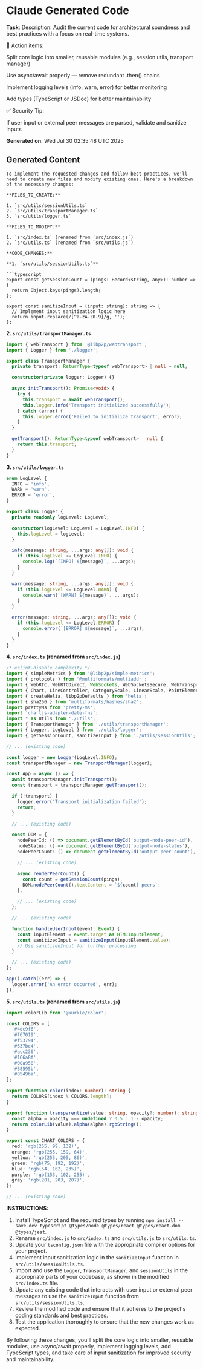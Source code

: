 # Claude Generated Code

**Task**: Description:
Audit the current code for architectural soundness and best practices with a focus on real-time systems.

📌 Action items:

Split core logic into smaller, reusable modules (e.g., session utils, transport manager)

Use async/await properly — remove redundant .then() chains

Implement logging levels (info, warn, error) for better monitoring

Add types (TypeScript or JSDoc) for better maintainability

✅ Security Tip:

If user input or external peer messages are parsed, validate and sanitize inputs



**Generated on**: Wed Jul 30 02:35:48 UTC 2025

## Generated Content

```
To implement the requested changes and follow best practices, we'll need to create new files and modify existing ones. Here's a breakdown of the necessary changes:

**FILES_TO_CREATE:**

1. `src/utils/sessionUtils.ts`
2. `src/utils/transportManager.ts`
3. `src/utils/logger.ts`

**FILES_TO_MODIFY:**

1. `src/index.ts` (renamed from `src/index.js`)
2. `src/utils.ts` (renamed from `src/utils.js`)

**CODE_CHANGES:**

**1. `src/utils/sessionUtils.ts`**

```typescript
export const getSessionCount = (pings: Record<string, any>): number => {
  return Object.keys(pings).length;
};

export const sanitizeInput = (input: string): string => {
  // Implement input sanitization logic here
  return input.replace(/[^a-zA-Z0-9]/g, '');
};
```

**2. `src/utils/transportManager.ts`**

```typescript
import { webTransport } from '@libp2p/webtransport';
import { Logger } from './logger';

export class TransportManager {
  private transport: ReturnType<typeof webTransport> | null = null;

  constructor(private logger: Logger) {}

  async initTransport(): Promise<void> {
    try {
      this.transport = await webTransport();
      this.logger.info('Transport initialized successfully');
    } catch (error) {
      this.logger.error('Failed to initialize transport', error);
    }
  }

  getTransport(): ReturnType<typeof webTransport> | null {
    return this.transport;
  }
}
```

**3. `src/utils/logger.ts`**

```typescript
enum LogLevel {
  INFO = 'info',
  WARN = 'warn',
  ERROR = 'error',
}

export class Logger {
  private readonly logLevel: LogLevel;

  constructor(logLevel: LogLevel = LogLevel.INFO) {
    this.logLevel = logLevel;
  }

  info(message: string, ...args: any[]): void {
    if (this.logLevel <= LogLevel.INFO) {
      console.log(`[INFO] ${message}`, ...args);
    }
  }

  warn(message: string, ...args: any[]): void {
    if (this.logLevel <= LogLevel.WARN) {
      console.warn(`[WARN] ${message}`, ...args);
    }
  }

  error(message: string, ...args: any[]): void {
    if (this.logLevel <= LogLevel.ERROR) {
      console.error(`[ERROR] ${message}`, ...args);
    }
  }
}
```

**4. `src/index.ts` (renamed from `src/index.js`)**

```typescript
/* eslint-disable complexity */
import { simpleMetrics } from '@libp2p/simple-metrics';
import { protocols } from '@multiformats/multiaddr';
import { WebRTC, WebRTCDirect, WebSockets, WebSocketsSecure, WebTransport, Circuit } from '@multiformats/multiaddr-matcher';
import { Chart, LineController, CategoryScale, LinearScale, PointElement, LineElement, TimeScale, Legend } from 'chart.js';
import { createHelia, libp2pDefaults } from 'helia';
import { sha256 } from 'multiformats/hashes/sha2';
import prettyMs from 'pretty-ms';
import 'chartjs-adapter-date-fns';
import * as Utils from './utils';
import { TransportManager } from './utils/transportManager';
import { Logger, LogLevel } from './utils/logger';
import { getSessionCount, sanitizeInput } from './utils/sessionUtils';

// ... (existing code)

const logger = new Logger(LogLevel.INFO);
const transportManager = new TransportManager(logger);

const App = async () => {
  await transportManager.initTransport();
  const transport = transportManager.getTransport();

  if (!transport) {
    logger.error('Transport initialization failed');
    return;
  }

  // ... (existing code)

  const DOM = {
    nodePeerId: () => document.getElementById('output-node-peer-id'),
    nodeStatus: () => document.getElementById('output-node-status'),
    nodePeerCount: () => document.getElementById('output-peer-count'),

    // ... (existing code)

    async renderPeerCount() {
      const count = getSessionCount(pings);
      DOM.nodePeerCount().textContent = `${count} peers`;
    },

    // ... (existing code)
  };

  // ... (existing code)

  function handleUserInput(event: Event) {
    const inputElement = event.target as HTMLInputElement;
    const sanitizedInput = sanitizeInput(inputElement.value);
    // Use sanitizedInput for further processing
  }

  // ... (existing code)
};

App().catch((err) => {
  logger.error('An error occurred', err);
});
```

**5. `src/utils.ts` (renamed from `src/utils.js`)**

```typescript
import colorLib from '@kurkle/color';

const COLORS = [
  '#4dc9f6',
  '#f67019',
  '#f53794',
  '#537bc4',
  '#acc236',
  '#166a8f',
  '#00a950',
  '#58595b',
  '#8549ba',
];

export function color(index: number): string {
  return COLORS[index % COLORS.length];
}

export function transparentize(value: string, opacity?: number): string {
  const alpha = opacity === undefined ? 0.5 : 1 - opacity;
  return colorLib(value).alpha(alpha).rgbString();
}

export const CHART_COLORS = {
  red: 'rgb(255, 99, 132)',
  orange: 'rgb(255, 159, 64)',
  yellow: 'rgb(255, 205, 86)',
  green: 'rgb(75, 192, 192)',
  blue: 'rgb(54, 162, 235)',
  purple: 'rgb(153, 102, 255)',
  grey: 'rgb(201, 203, 207)',
};

// ... (existing code)
```

**INSTRUCTIONS:**

1. Install TypeScript and the required types by running `npm install --save-dev typescript @types/node @types/react @types/react-dom @types/jest`.
2. Rename `src/index.js` to `src/index.ts` and `src/utils.js` to `src/utils.ts`.
3. Update your `tsconfig.json` file with the appropriate compiler options for your project.
4. Implement input sanitization logic in the `sanitizeInput` function in `src/utils/sessionUtils.ts`.
5. Import and use the `Logger`, `TransportManager`, and `sessionUtils` in the appropriate parts of your codebase, as shown in the modified `src/index.ts` file.
6. Update any existing code that interacts with user input or external peer messages to use the `sanitizeInput` function from `src/utils/sessionUtils.ts`.
7. Review the modified code and ensure that it adheres to the project's coding standards and best practices.
8. Test the application thoroughly to ensure that the new changes work as expected.

By following these changes, you'll split the core logic into smaller, reusable modules, use async/await properly, implement logging levels, add TypeScript types, and take care of input sanitization for improved security and maintainability.
```
